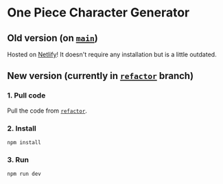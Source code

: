 # One Piece Character Generator

## Old version (on [`main`][1])

Hosted on [Netlify](https://onepiecegenerator.netlify.app "See the old version live!")!
It doesn't require any installation but is a little outdated.

## New version (currently in [`refactor`][2] branch)

### 1. Pull code

Pull the code from [`refactor`][2].

### 2. Install

```
npm install
```

### 3. Run

```
npm run dev
```
[1]: https://github.com/Marmlo/Marmlo/tree/main "Main branch of the repo"
[2]: https://github.com/Marmlo/Marmlo/tree/refactor "Refactor branch of the repo"
